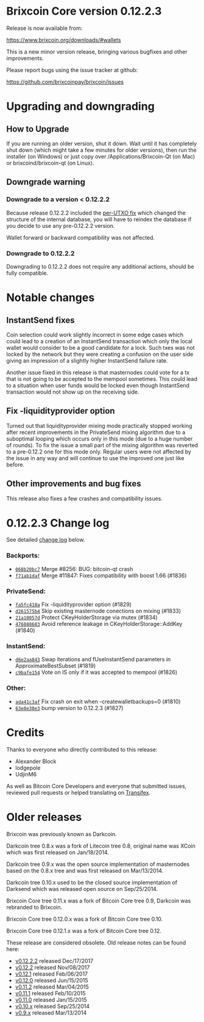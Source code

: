 Brixcoin Core version 0.12.2.3
==========================

Release is now available from:

  <https://www.brixcoin.org/downloads/#wallets>

This is a new minor version release, bringing various bugfixes and other
improvements.

Please report bugs using the issue tracker at github:

  <https://github.com/brixcoinpay/brixcoin/issues>


Upgrading and downgrading
=========================

How to Upgrade
--------------

If you are running an older version, shut it down. Wait until it has completely
shut down (which might take a few minutes for older versions), then run the
installer (on Windows) or just copy over /Applications/Brixcoin-Qt (on Mac) or
brixcoind/brixcoin-qt (on Linux).

Downgrade warning
-----------------

### Downgrade to a version < 0.12.2.2

Because release 0.12.2.2 included the [per-UTXO fix](release-notes/brixcoin/release-notes-0.12.2.2.md#per-utxo-fix)
which changed the structure of the internal database, you will have to reindex
the database if you decide to use any pre-0.12.2.2 version.

Wallet forward or backward compatibility was not affected.

### Downgrade to 0.12.2.2

Downgrading to 0.12.2.2 does not require any additional actions, should be
fully compatible.

Notable changes
===============

InstantSend fixes
-----------------

Coin selection could work slightly incorrect in some edge cases which could
lead to a creation of an InstantSend transaction which only the local wallet
would consider to be a good candidate for a lock. Such txes was not locked by
the network but they were creating a confusion on the user side giving an
impression of a slightly higher InstantSend failure rate.

Another issue fixed in this release is that masternodes could vote for a tx
that is not going to be accepted to the mempool sometimes. This could lead to
a situation when user funds would be locked even though InstantSend transaction
would not show up on the receiving side.

Fix -liquidityprovider option
-----------------------------

Turned out that liquidityprovider mixing mode practically stopped working after
recent improvements in the PrivateSend mixing algorithm due to a suboptimal
looping which occurs only in this mode (due to a huge number of rounds). To fix
the issue a small part of the mixing algorithm was reverted to a pre-0.12.2 one
for this mode only. Regular users were not affected by the issue in any way and
will continue to use the improved one just like before.

Other improvements and bug fixes
--------------------------------

This release also fixes a few crashes and compatibility issues.


0.12.2.3 Change log
===================

See detailed [change log](https://github.com/brixcoinpay/brixcoin/compare/v0.12.2.2...brixcoinpay:v0.12.2.3) below.

### Backports:
- [`068b20bc7`](https://github.com/brixcoinpay/brixcoin/commit/068b20bc7) Merge #8256: BUG: bitcoin-qt crash
- [`f71ab1daf`](https://github.com/brixcoinpay/brixcoin/commit/f71ab1daf) Merge #11847: Fixes compatibility with boost 1.66 (#1836)

### PrivateSend:
- [`fa5fc418a`](https://github.com/brixcoinpay/brixcoin/commit/fa5fc418a) Fix -liquidityprovider option (#1829)
- [`d261575b4`](https://github.com/brixcoinpay/brixcoin/commit/d261575b4) Skip existing masternode conections on mixing (#1833)
- [`21a10057d`](https://github.com/brixcoinpay/brixcoin/commit/21a10057d) Protect CKeyHolderStorage via mutex (#1834)
- [`476888683`](https://github.com/brixcoinpay/brixcoin/commit/476888683) Avoid reference leakage in CKeyHolderStorage::AddKey (#1840)

### InstantSend:
- [`d6e2aa843`](https://github.com/brixcoinpay/brixcoin/commit/d6e2aa843) Swap iterations and fUseInstantSend parameters in ApproximateBestSubset (#1819)
- [`c9bafe154`](https://github.com/brixcoinpay/brixcoin/commit/c9bafe154) Vote on IS only if it was accepted to mempool (#1826)

### Other:
- [`ada41c3af`](https://github.com/brixcoinpay/brixcoin/commit/ada41c3af) Fix crash on exit when -createwalletbackups=0 (#1810)
- [`63e0e30e3`](https://github.com/brixcoinpay/brixcoin/commit/63e0e30e3) bump version to 0.12.2.3 (#1827)

Credits
=======

Thanks to everyone who directly contributed to this release:

- Alexander Block
- lodgepole
- UdjinM6

As well as Bitcoin Core Developers and everyone that submitted issues,
reviewed pull requests or helped translating on
[Transifex](https://www.transifex.com/projects/p/brixcoin/).


Older releases
==============

Brixcoin was previously known as Darkcoin.

Darkcoin tree 0.8.x was a fork of Litecoin tree 0.8, original name was XCoin
which was first released on Jan/18/2014.

Darkcoin tree 0.9.x was the open source implementation of masternodes based on
the 0.8.x tree and was first released on Mar/13/2014.

Darkcoin tree 0.10.x used to be the closed source implementation of Darksend
which was released open source on Sep/25/2014.

Brixcoin Core tree 0.11.x was a fork of Bitcoin Core tree 0.9,
Darkcoin was rebranded to Brixcoin.

Brixcoin Core tree 0.12.0.x was a fork of Bitcoin Core tree 0.10.

Brixcoin Core tree 0.12.1.x was a fork of Bitcoin Core tree 0.12.

These release are considered obsolete. Old release notes can be found here:

- [v0.12.2.2](release-notes/brixcoin/release-notes-0.12.2.2.md) released Dec/17/2017
- [v0.12.2](release-notes/brixcoin/release-notes-0.12.2.md) released Nov/08/2017
- [v0.12.1](release-notes/brixcoin/release-notes-0.12.1.md) released Feb/06/2017
- [v0.12.0](release-notes/brixcoin/release-notes-0.12.0.md) released Jun/15/2015
- [v0.11.2](release-notes/brixcoin/release-notes-0.11.2.md) released Mar/04/2015
- [v0.11.1](release-notes/brixcoin/release-notes-0.11.1.md) released Feb/10/2015
- [v0.11.0](release-notes/brixcoin/release-notes-0.11.0.md) released Jan/15/2015
- [v0.10.x](release-notes/brixcoin/release-notes-0.10.0.md) released Sep/25/2014
- [v0.9.x](release-notes/brixcoin/release-notes-0.9.0.md) released Mar/13/2014

